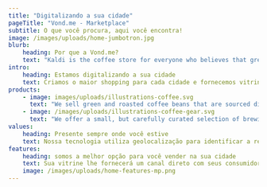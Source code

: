 ```yaml
---
title: "Digitalizando a sua cidade"
pageTitle: "Vond.me - Marketplace"
subtitle: O que você procura, aqui você encontra!
image: /images/uploads/home-jumbotron.jpg
blurb:
    heading: Por que a Vond.me?
    text: "Kaldi is the coffee store for everyone who believes that great coffee shouldn't just taste good, it should do good too. We source all of our beans directly from small scale sustainable farmers and make sure part of the profits are reinvested in their communities."
intro:
    heading: Estamos digitalizando a sua cidade
    text: Criamos o maior shopping para cada cidade e fornecemos vitrines digitais para que sua empresa possa atingir com mais facilidade seus clientes locais.
products:
    - image: images/uploads/illustrations-coffee.svg
      text: "We sell green and roasted coffee beans that are sourced directly from independent farmers and farm cooperatives. We’re proud to offer a variety of coffee beans grown with great care for the environment and local communities. Check our post or contact us directly for current availability."
    - image: /images/uploads/illustrations-coffee-gear.svg
      text: "We offer a small, but carefully curated selection of brewing gear and tools for every taste and experience level. No matter if you roast your own beans or just bought your first french press, you’ll find a gadget to fall in love with in our shop."
values:
    heading: Presente sempre onde você estive
    text: Nossa tecnologia utiliza geolocalização para identificar a região/ cidade dos nossos usuários. Baseado em seus interesses e buscas nós enviamos para ele as empresas dentro da região que trabalham com os produtos de interesse deles.
features:
    heading: somos a melhor opção para você vender na sua cidade
    text: Sua vitrine lhe fornecerá um canal direto com seus consumidores de maneira eficiente. Seu cliente muitas vezes tem dificuldade de chegar até você por falta de uma ferramenta de busca regional, com a vond.me, ele chegará a seus produtos com maior facilidade.
    image: /images/uploads/home-features-mp.png
---
```


